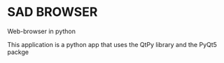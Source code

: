 # SAD BROWSER
  Web-browser in python 

This application is a python app that uses the QtPy library and the PyQt5 packge 